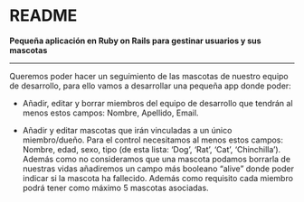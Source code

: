 # README

**Pequeña aplicación en Ruby on Rails para gestinar usuarios y sus mascotas**

----------

Queremos poder hacer un seguimiento de las mascotas de nuestro equipo de desarrollo,
para ello vamos a desarrollar una pequeña app donde poder:

 - Añadir, editar y borrar miembros del equipo de desarrollo que tendrán al menos
estos campos: Nombre, Apellido, Email.

 -  Añadir y editar mascotas que irán vinculadas a un único miembro/dueño. Para el
control necesitamos al menos estos campos: Nombre, edad, sexo, tipo (de esta lista:
‘Dog’, ‘Rat’, ‘Cat’, ‘Chinchilla’). Además como no consideramos que una mascota
podamos borrarla de nuestras vidas añadiremos un campo más booleano “alive”
donde poder indicar si la mascota ha fallecido. Además como requisito cada
miembro podrá tener como máximo 5 mascotas asociadas.
 

